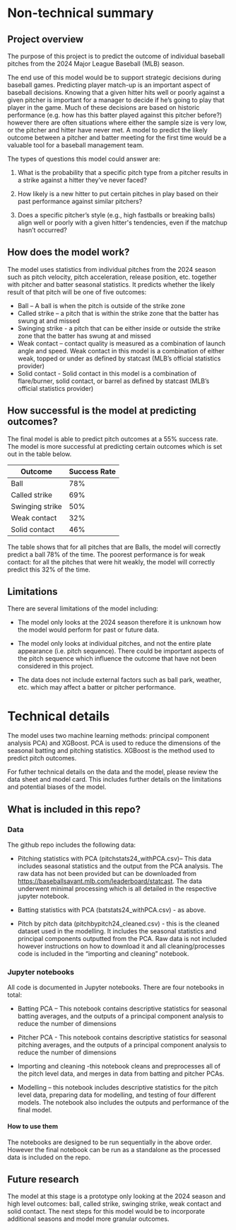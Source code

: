 # Non-technical summary 

## Project overview 

The purpose of this project is to predict the outcome of individual baseball pitches from the 2024 Major League Baseball (MLB) season.   

The end use of this model would be to support strategic decisions during baseball games. Predicting player match-up is an important aspect of baseball decisions. Knowing that a given hitter hits well or poorly against a given pitcher is important for a manager to decide if he’s going to play that player in the game. Much of these decisions are based on historic performance (e.g. how has this batter played against this pitcher before?) however there are often situations where either the sample size is very low, or the pitcher and hitter have never met. A model to predict the likely outcome between a pitcher and batter meeting for the first time would be a valuable tool for a baseball management team.  

The types of questions this model could answer are:  

1. What is the probability that a specific pitch type from a pitcher results in a strike against a hitter they’ve never faced? 

2. How likely is a new hitter to put certain pitches in play based on their past performance against similar pitchers? 

3. Does a specific pitcher’s style (e.g., high fastballs or breaking balls) align well or poorly with a given hitter's tendencies, even if the matchup hasn’t occurred?  

## How does the model work? 

The model uses statistics from individual pitches from the 2024 season such as pitch velocity, pitch acceleration, release position, etc. together with pitcher and batter seasonal statistics. It predicts whether the likely result of that pitch will be one of five outcomes:  

- Ball – A ball is when the pitch is outside of the strike zone 
- Called strike – a pitch that is within the strike zone that the batter has swung at and missed 
- Swinging strike  - a pitch that can be either inside or outside the strike zone that the batter has swung at and missed 
- Weak contact – contact quality is measured as a combination of launch angle and speed. Weak contact in this model is a combination of either weak, topped or under as defined by statcast (MLB’s official statistics provider) 
- Solid contact - Solid contact in this model is a combination of flare/burner, solid contact, or barrel as defined by statcast (MLB’s official statistics provider) 

## How successful is the model at predicting outcomes? 

The final model is able to predict pitch outcomes at a 55% success rate. The model is more successful at predicting certain outcomes which is set out in the table below.  

| Outcome           | Success Rate |
|-------------------|--------------|
| Ball              | 78%          |
| Called strike     | 69%          |
| Swinging strike   | 50%          |
| Weak contact      | 32%          |
| Solid contact     | 46%          |


The table shows that for all pitches that are Balls, the model will correctly predict a ball 78% of the time. The poorest performance is for weak contact: for all the pitches that were hit weakly, the model will correctly predict this 32% of the time.  


## Limitations  

There are several limitations of the model including:  

- The model only looks at the 2024 season therefore it is unknown how the model would perform for past or future data. 

- The model only looks at individual pitches, and not the entire plate appearance (i.e. pitch sequence). There could be important aspects of the pitch sequence which influence the outcome that have not been considered in this project. 

- The data does not include external factors such as ball park, weather, etc. which may affect a batter or pitcher performance. 

 

# Technical details 

The model uses two machine learning methods: principal component analysis PCA) and XGBoost.  PCA is used to reduce the dimensions of the seasonal batting and pitching statistics. XGBoost is the method used to predict pitch outcomes.  

For futher technical details on the data and the model, please review the data sheet and model card.  This includes further details on the limitations and potential biases of the model.  

## What is included in this repo? 

### Data 

The github repo includes the following data: 

- Pitching statistics with PCA (pitchstats24_withPCA.csv)– This data includes seasonal statistics and the output from the PCA analysis. The raw data has not been provided but can be downloaded from https://baseballsavant.mlb.com/leaderboard/statcast. The data underwent minimal processing which is all detailed in the respective jupyter notebook.  

- Batting statistics with PCA (batstats24_withPCA.csv) - as above. 

- Pitch by pitch data (pitchbypitch24_cleaned.csv) - this is the cleaned dataset used in the modelling. It includes the seasonal statistics and principal components outputted from the PCA. Raw data is not included however instructions on how to download it and all cleaning/processes code is included in the “importing and cleaning” notebook. 

 

### Jupyter notebooks 

All code is documented in Jupyter notebooks. There are four notebooks in total:  

- Batting PCA – This notebook contains descriptive statistics for seasonal batting averages, and the outputs of a principal component analysis to reduce the number of dimensions  

- Pitcher PCA - This notebook contains descriptive statistics for seasonal pitching averages, and the outputs of a principal component analysis to reduce the number of dimensions 

- Importing and cleaning  -this notebook cleans and preprocesses all of the pitch level data, and merges in data from batting and pitcher PCAs. 

- Modelling – this notebook includes descriptive statistics for the pitch level data, preparing data for modelling, and testing of four different models. The notebook also includes the outputs and performance of the final model.  

#### How to use them  

The notebooks are designed to be run sequentially in the above order. However the final notebook can be run as a standalone as the processed data is included on the repo.  

## Future research

The model at this stage is a prototype only looking at the 2024 season and high level outcomes: ball, called strike, swinging strike, weak contact and solid contact. The next steps for this model would be to incorporate additional seasons and model more granular outcomes.  

 

 
